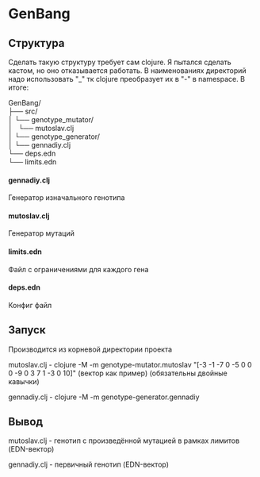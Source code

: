 # GenBang

## Структура
Сделать такую структуру требует сам clojure. Я пытался сделать кастом, но оно отказывается работать. В наименованиях директорий надо использовать "_" тк clojure преобразует их в "-" в namespace.
В итоге:

GenBang/ <br>
├── src/ <br>
│   └── genotype_mutator/ <br>
│&nbsp;&nbsp;&nbsp;└── mutoslav.clj <br>
│   └── genotype_generator/ <br>
│        └── gennadiy.clj <br>
└── deps.edn <br>
└── limits.edn <br>

#### gennadiy.clj
Генератор изначального генотипа

#### mutoslav.clj
Генератор мутаций

#### limits.edn
Файл с ограничениями для каждого гена

#### deps.edn
Конфиг файл

## Запуск
Производится из корневой директории проекта

mutoslav.clj - clojure -M -m genotype-mutator.mutoslav \"[-3 -1 -7 0 -5 0 0 0 -9 0 3 7 1 -3 0 10]\" (вектор как пример) (обязательны двойные кавычки)

gennadiy.clj - clojure -M -m genotype-generator.gennadiy

## Вывод

mutoslav.clj - генотип с произведённой мутацией в рамках лимитов (EDN-вектор)

gennadiy.clj - первичный генотип (EDN-вектор)
